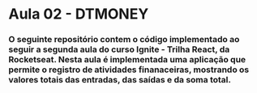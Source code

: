 # Aula 02 - DTMONEY

### O seguinte repositório contem o código implementado ao seguir a segunda aula do curso Ignite - Trilha React, da Rocketseat. Nesta aula é implementada uma aplicação que permite o registro de atividades finanaceiras, mostrando os valores totais das entradas, das saídas e da soma total.
